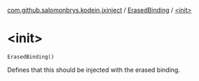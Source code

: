 [com.github.salomonbrys.kodein.jxinject](../index.md) / [ErasedBinding](index.md) / [&lt;init&gt;](.)

# &lt;init&gt;

`ErasedBinding()`

Defines that this should be injected with the erased binding.

